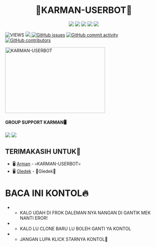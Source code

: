<h1 align="center"><imgsrc="./resources/extras/geez.gif" width="35px">👑KARMAN-USERBOT👑<imgsrc="./resources/extras/geez.gif" width="35px"></h1>



</p>
<p align="center">
    <a href="https://github.com/ArmanGG01/KARMAN-USERBOT"> <img src="https://img.shields.io/github/repo-size/noob-kittu/YoneRobot?color=orange&logo=github&logoColor=green&style=for-the-badge" /></a>
    <a href="https://github.com/ArmanGG01/KARMAN-USERBOT/commits"> <img src="https://img.shields.io/github/last-commit/noob-kittu/YoneRobot?color=blue&logo=github&logoColor=green&style=for-the-badge" /></a>
    <a href="https://github.com/ArmanGG01/KARMAN-USERBOT/issues"> <img src="https://img.shields.io/github/issues/noob-kittu/YoneRobot?color=blueviolet&logo=github&logoColor=green&style=for-the-badge" /></a>
    <a href="https://github.com/ArmanGG01/KARMAN-USERBOT/network/members"> <img src="https://img.shields.io/github/forks/noob-kittu/YoneRobot?color=red&logo=github&logoColor=green&style=for-the-badge" /></a>  
    <a href="https://pypi.org/project/Telethon/"> <img src="https://img.shields.io/pypi/v/telethon?color=yellow&label=telethon&logo=python&logoColor=green&style=for-the-badge" /></a>
</p>


![VIEWS](https://komarev.com/ghpvc/?username=PakkPoll)
<a href="https://t.me/obrolansuar"><img src="https://img.shields.io/badge/KODE%20PENILAIAN-A+-blue.svg?style=for-the-badge&logo=Factor.">
  [![GitHub issues](https://img.shields.io/github/issues/ArmanGG01/KARMAN-USERBOT?&style=plastic&logo=github)](https://github.com/ArmanGG01/KARMAN-USERBOT/issues)
[![GitHub commit activity](https://img.shields.io/github/commit-activity/m/ArmanGG01/KARMAN-USERBOT?&style=plastic&logo=github)](https://github.com/ArmanGG01/KARMAN-USERBOT/graphs/commit-activity)
[![GitHub contributors](https://img.shields.io/github/contributors/ArmanGG01/KARMAN-USERBOT?&style=plastic&logo=github)](https://GitHub.com/ArmanGG01/KARMAN-USERBOT/graphs/contributors/)


<a href="https://heroku.com/deploy?template=https://github.com/ArmanGG01/Deploy.git"><img src="https://telegra.ph/file/84827e6fa4ce1593abdb8.jpg" width="320" height="211" alt="  KARMAN-USERBOT" /></a>




#### GROUP SUPPORT KARMAN🖥

<a href="https://t.me/DeployBot01"><img src="https://img.shields.io/badge/Channel%20KARMAN%20SUPPORT-red.svg?style=for-the-badge&logo=Telegram"></a>
<a href="https://t.me/obrolansuar"><img src="https://img.shields.io/badge/Join-KARMAN%20Support-purple.svg?style=for-the-badge&logo=Telegram"></a>


## TERIMAKASIH UNTUK👑

*  🖥 [Arman](https://t.me/PakkPoll) - 💀KARMAN-USERBOT💀
*  🖥 [Gledek](https://t.me/Gledeknihboss) - 🙈Gledek🙈








# BACA INI KONTOL🔥
* - KALO UDAH DI FROK DALEMAN NYA NANGAN DI GANTIK MEK NANTI EROR!
* - KALO LU CLONE BARU LU BOLEH GANTI YA KONTOL 
* - JANGAN LUPA KLICK STARNYA KONTOL🤗



